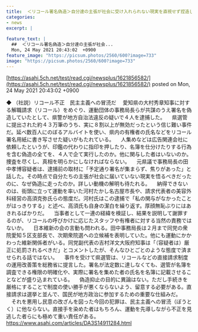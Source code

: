 ```yaml
---
title:  ＜リコール署名偽造＞自分達の主張が社会に受け入れられない現実を直視せず捏造して民意の改竄を図るのは民主主義への冒涜だ  
categories:
- news
excerpt: |
  
feature_text: |
  ##  ＜リコール署名偽造＞自分達の主張が社会...
  Mon, 24 May 2021 20:43:02  +0900
feature_image: "https://picsum.photos/2560/600?image=733"
image: "https://picsum.photos/2560/600?image=733"
---
```


[https://asahi.5ch.net/test/read.cgi/newsplus/1621856582/](https://asahi.5ch.net/test/read.cgi/newsplus/1621856582/)
posted on Mon, 24 May 2021 20:43:02  +0900

<!--more-->

◆ （社説）リコール不正　民主主義への冒涜だ 　愛知県の大村秀章知事に対する解職請求（リコール）をめぐり、運動団体の事務局長らが共謀のうえ署名を偽造していたとして、県警が地方自治法違反の疑いで４人を逮捕した。 　県選管に提出された約４３万筆のうち、実に８割以上が無効だったという信じ難い事件だ。延べ数百人にのぼるアルバイトを使い、県内の有権者の氏名などをリコール署名用紙に書き写させた疑いがもたれている。 　人集めなどは広告関連会社に依頼したというが、印鑑の代わりに指印を押したり、名簿を仕分けたりする行為を含む偽造の全てを、４人で企て実行したのか。他に関与した者はいないのか。捜査を尽くし、真相を明らかにしなければならない。 　元県議で事務局長の田中孝博容疑者は、逮捕前の取材に「予定通り署名が集まらず、焦りがあった」と話した。その時点で自分たちの主張が社会に届いていない現実を悟るべきだったのに、なぜ偽造に走ったのか。詳しい動機の解明も待たれる。 　納得できないのは、街頭に立って運動を率いた河村たかし名古屋市長や、請求代表者の美容外科経営の高須克弥氏らの態度だ。河村氏はこの逮捕で「私の関与がなかったことがはっきりする」と述べ、高須氏も自身の潔白を繰り返す。厚顔無恥ぶりにはあきれるばかりだ。 　当事者として一連の経緯を検証し、結果を説明して謝罪するのが、リコールの呼びかけに応じたスタッフや有権者に対する当然の責務ではないか。 　日本維新の会の言動も問われる。田中事務局長は２月まで同党の衆院愛知５区支部長で、次期衆院選への立候補を表明していた。他にも運動にかかわった維新関係者がいる。同党副代表の吉村洋文大阪府知事は「（容疑者は）厳正に処罰されるべきだ」とコメントしたが、そんなひとごとのような態度で済ませられる話ではない。 　事件を受けて県選管は、リコールなどの直接請求制度の運用改善策を総務省に提言した。署名が法定数に達しなくても、選管が名簿を調査できる権限の明確化や、実際に署名を集めた者の氏名を名簿に記載させることなどが盛り込まれている。 　偽造抑止の目的に異論はない。ただし手続きを厳格にすることで制度の使い勝手が悪くならないよう、留意する必要がある。直接請求は選挙と並んで、国民が地方政治に参加するための重要な仕組みだ。 　それを悪用し民意の改ざんを図った今回の犯罪は、民主主義への冒涜（ぼうとく）に他ならない。直接手を染めた者はもちろん、運動を先導しながら不正を見逃した者らにも極めて重い責任がある。 https://www.asahi.com/articles/DA3S14911284.html
